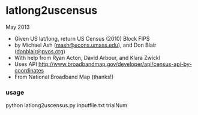 latlong2uscensus
================

May 2013

- Given US lat/long, return US Census (2010) Block FIPS
- by Michael Ash (mash@econs.umass.edu), and Don Blair (donblair@pvos.org)
- With help from Ryan Acton, David Arbour, and Klara Zwickl
- Uses API http://www.broadbandmap.gov/developer/api/census-api-by-coordinates
- From National Broadband Map (thanks!)

### usage
python latlong2uscensus.py inputfile.txt trialNum


